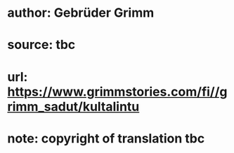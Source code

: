 # author: Gebrüder Grimm
# source: tbc
# url: https://www.grimmstories.com/fi//grimm_sadut/kultalintu
# note: copyright of translation tbc


